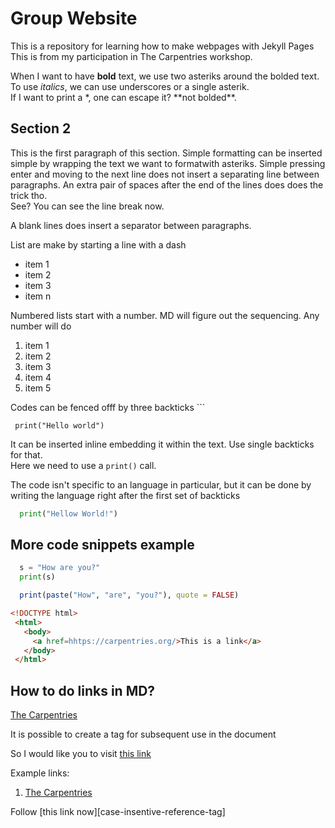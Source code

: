 # Group Website
This is a repository for learning how to make webpages with Jekyll Pages 
This is from my participation in The Carpentries workshop.

When I want to have **bold** text, we use two asteriks around the bolded text.
To use _italics_, we can use underscores or a single asterik.  
If I want to print a \*, one can escape it? \*\*not bolded\*\*.


## Section 2

This is the first paragraph of this section. Simple formatting can be inserted simple by wrapping the text we want to formatwith asteriks. 
Simple pressing enter and moving to the next line does not insert a separating line between paragraphs.
An extra pair of spaces after the end of the lines does does the trick tho.  
See? You can see the line break now. 

A blank lines does insert a separator between paragraphs.

List are make by starting a line with a dash 

- item 1
- item 2
- item 3 
- item n

Numbered lists start with a number. MD will figure out the sequencing. Any number will do 

1. item 1
1. item 2
1. item 3
2. item 4
25. item 5


Codes can be fenced offf by three backticks \`\`\`

``` print("Hello world")```

It can be inserted inline embedding it within the text. Use single backticks for that.  
Here we need to use a `print()` call. 

The code isn't specific to an language in particular, but it can be done by writing the language right after the first set of backticks
``` python
  print("Hellow World!")
```

## More code snippets example

``` python
  s = "How are you?"
  print(s)
```

``` R
  print(paste("How", "are", "you?"), quote = FALSE)
```

``` html
<!DOCTYPE html>
 <html>
   <body>
     <a href=hhtps://carpentries.org/>This is a link</a>
   </body>
 </html>
```

## How to do links in MD?

[The Carpentries](https://carpentries.org)

It is possible to create a tag for subsequent use in the document

[carpentries-tag]: https://carpentries.org

So I would like you to visit [this link][carpentries-tag]

Example links:
1. [The Carpentries](https://carpentries.org/)


[case-insensitive-reference-tag]: https://carpentries.org/ 

Follow [this link now][case-insentive-reference-tag]

